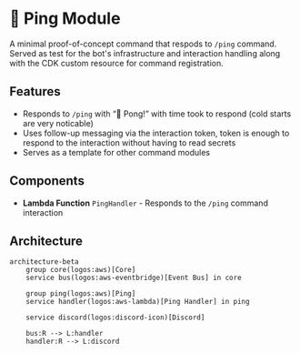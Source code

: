 # 🔂 Ping Module

A minimal proof-of-concept command that respods to `/ping` command. Served as test for the bot's infrastructure and interaction handling along with the CDK custom resource for command registration.

## Features

- Responds to `/ping` with “🏓 Pong!” with time took to respond (cold starts are very noticable)
- Uses follow-up messaging via the interaction token, token is enough to respond to the interaction without having to read secrets
- Serves as a template for other command modules

## Components

- **Lambda Function** `PingHandler` - Responds to the `/ping` command interaction

## Architecture

```mermaid
architecture-beta
    group core(logos:aws)[Core]
    service bus(logos:aws-eventbridge)[Event Bus] in core

    group ping(logos:aws)[Ping]
    service handler(logos:aws-lambda)[Ping Handler] in ping

    service discord(logos:discord-icon)[Discord]

    bus:R --> L:handler
    handler:R --> L:discord
```
